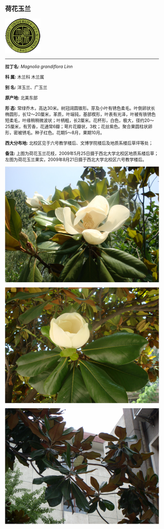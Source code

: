 ## 荷花玉兰

![西北大学校园网络植物志](../JPG/nwu.gif)

---

**拉丁名:**  _Magnolia grandiflora Linn_

**科 属:** 木兰科 木兰属

**别 名:** 洋玉兰、广玉兰

**原产地:** 北美东部

**形  态:** 常绿乔木，高达30米。树冠阔圆锥形。芽及小叶有锈色柔毛。叶倒卵状长椭圆形，长12～20厘米，革质，叶端钝，基部楔形，叶表有光泽，叶被有铁锈色短柔毛，叶缘稍稍微波状；叶柄粗，长2厘米。花杯形，白色，极大，径约20～25厘米，有芳香，花通常6瓣；萼片花瓣状，3枚；花丝紫色。聚合果圆柱状卵形，密被锈毛。种子红色。花期5～8月，果期10月。　　　　

**西大分布地:** 北校区见于六号教学楼后、文博学院楼后及地质系楼后草坪等处； 

**备注:** 上图为荷花玉兰花枝，2009年5月25日摄于西北大学北校区地质系楼后草；左图为荷花玉兰果实，2009年8月21日摄于西北大学北校区六号教学楼后。

![荷花玉兰](../JPG/荷花玉兰.JPG) 

![荷花玉兰](../JPG/荷花玉兰1.JPG) 

![荷花玉兰](../JPG/荷花玉兰果实.JPG) 

